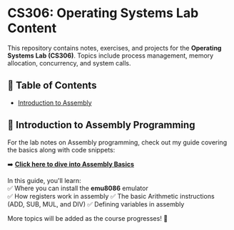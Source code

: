 # CS306: Operating Systems Lab Content

This repository contains notes, exercises, and projects for the **Operating Systems Lab (CS306)**. Topics include process management, memory allocation, concurrency, and system calls.

## 📖 Table of Contents

- [Introduction to Assembly](#-introduction-to-assembly-programming)

## 📌 Introduction to Assembly Programming

For the lab notes on Assembly programming, check out my guide covering the basics along with code snippets:

➡️ **[Click here to dive into Assembly Basics](./Labs/assembly-basics.md)**

In this guide, you'll learn:  
✅ Where you can install the **emu8086** emulator  
✅ How registers work in assembly
✅ The basic Arithmetic instructions (ADD, SUB, MUL, and DIV)
✅ Defining variables in assembly

More topics will be added as the course progresses! 🚀
